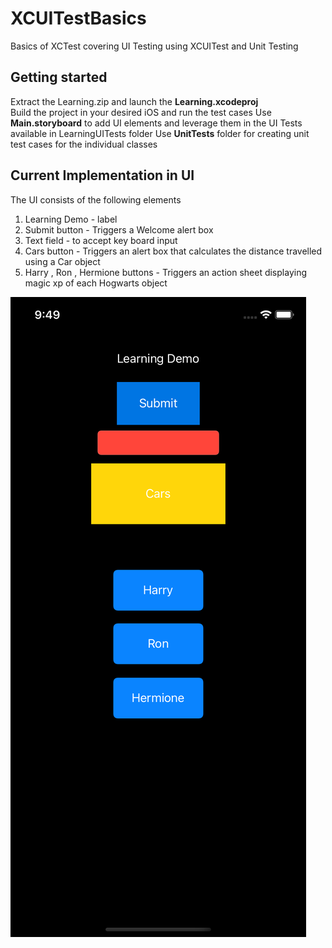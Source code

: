# XCUITestBasics
Basics of XCTest covering UI Testing using XCUITest and Unit Testing 

## Getting started
Extract the Learning.zip and launch the **Learning.xcodeproj**  
Build the project in your desired iOS and run the test cases
Use **Main.storyboard** to add UI elements and leverage them in the UI Tests available in LearningUITests folder
Use **UnitTests** folder for creating unit test cases for the individual classes

## Current Implementation in UI
The UI consists of the following elements
1. Learning Demo - label
2. Submit button - Triggers a Welcome alert box
3. Text field - to accept key board input
4. Cars button - Triggers an alert box that calculates the distance travelled using a Car object
5. Harry , Ron , Hermione buttons - Triggers an action sheet displaying magic xp of each Hogwarts object

![img.png](img.png)
